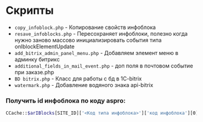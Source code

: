 # Скрипты

- `copy_infoblock.php` - Копирование свойств инфоблока
- `resave_infoblocks.php` - Пересохраняет инфоблоки, полезно когда нужно заново массово инициализировать события типа onIblockElementUpdate
- `add_bitrix_admin_panel_menu.php` - Добавляем элемент меню в админку битрикс
- `additional_fields_in_mail_event.php` - доп поля в почтовом событие при заказе.php
- `BD bitrix.php` - Класс для работы с бд в 1C-bitrix
- `watermark.php` - Добавление водяного знака api-bitrix

### Получить id инфоблока по коду aspro:
~~~bash
CCache::$arIBlocks[SITE_ID]['<Код типа инфоблока>']['код инфоблока'][0]
~~~